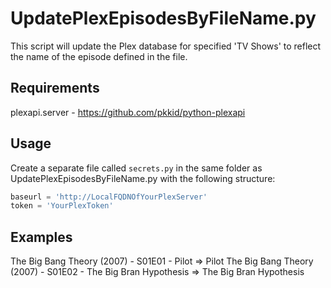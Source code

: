 # UpdatePlexEpisodesByFileName.py

This script will update the Plex database for specified 'TV Shows' to reflect the name of the episode defined in the file.

## Requirements
plexapi.server - https://github.com/pkkid/python-plexapi

## Usage
Create a separate file called `secrets.py` in the same folder as UpdatePlexEpisodesByFileName.py with the following structure:

``` Python
baseurl = 'http://LocalFQDNOfYourPlexServer'
token = 'YourPlexToken'
```

## Examples
The Big Bang Theory (2007) - S01E01 - Pilot => Pilot
The Big Bang Theory (2007) - S01E02 - The Big Bran Hypothesis => The Big Bran Hypothesis